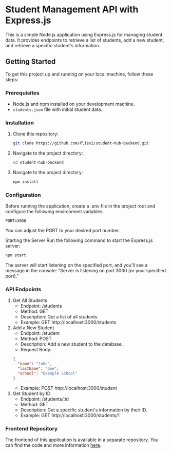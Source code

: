 # Student Management API with Express.js

This is a simple Node.js application using Express.js for managing student data. It provides endpoints to retrieve a list of students, add a new student, and retrieve a specific student's information.

## Getting Started

To get this project up and running on your local machine, follow these steps:

### Prerequisites

- Node.js and npm installed on your development machine.
- `students.json` file with initial student data.

### Installation

1. Clone this repository:

   ```sh
   git clone https://github.com/Plissi/student-hub-backend.git

2. Navigate to the project directory:

   ```sh
   cd student-hub-backend

3. Navigate to the project directory:

   ```sh
   npm install

### Configuration
Before running the application, create a .env file in the project root and configure the following environment variables:

   ```dotenv
   PORT=3000
   ```

You can adjust the PORT to your desired port number.

Starting the Server
Run the following command to start the Express.js server:

   ```sh
   npm start
   ```
The server will start listening on the specified port, and you'll see a message in the console: "Server is listening on port 3000 (or your specified port)."

### API Endpoints
1. Get All Students
   * Endpoint: /students 
   * Method: GET 
   * Description: Get a list of all students. 
   * Example: GET http://localhost:3000/students
2. Add a New Student
   * Endpoint: /student
   * Method: POST
   * Description: Add a new student to the database.
   * Request Body:
   ```json
   {
     "name": "John",
     "lastName": "Doe",
     "school": "Example School"
   }
   ```
   * Example: POST http://localhost:3000/student
3. Get Student by ID
   * Endpoint: /students/:id
   * Method: GET
   * Description: Get a specific student's information by their ID.
   * Example: GET http://localhost:3000/students/1

### Frontend Repository

The frontend of this application is available in a separate repository. You can find the code and more information 
[here](https://github.com/Plissi/student-hub-frontend).


